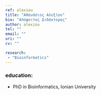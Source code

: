 ```yaml
---
ref: alexiou
title: "Αθανάσιος Αλεξίου"
bio: "Απόφοιτος Διδάκτορας"
author: alexiou
tel: ""
email: ""
uri: ""
cv: ""

research:
 - "Bioinformatics"
---
```


### education:
 - PhD in Bioinformatics, Ionian University
